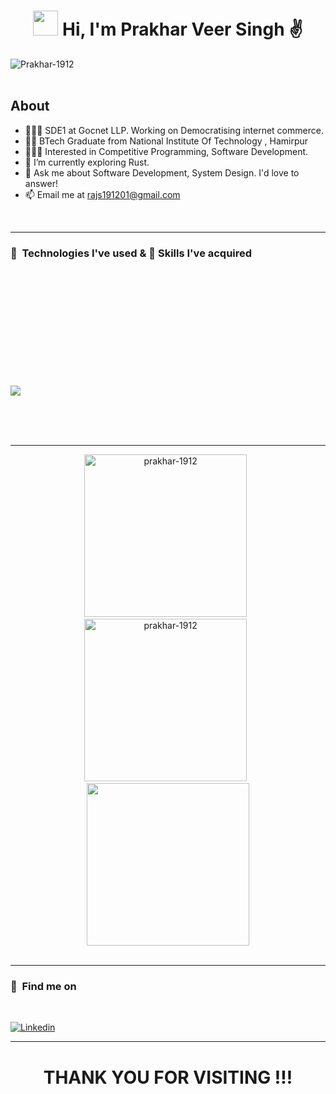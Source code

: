 <!-- ## Hi there 👋 -->

<!--
*prakhar-1912/prakhar-1912* is a ✨ special ✨ repository because its README.md (this file) appears on your GitHub profile.

Here are some ideas to get you started:

- 🔭 I’m currently working on ...
- 🌱 I’m currently learning ...
- 👯 I’m looking to collaborate on ...
- 🤔 I’m looking for help with ...
- 💬 Ask me about ...
- 📫 How to reach me: ...
- 😄 Pronouns: ...
- ⚡ Fun fact: ...
-->

<!-- Intro -->
<h1 align="center"><img height="40" src="https://c.tenor.com/Wx9IEmZZXSoAAAAi/hi.gif" /> Hi, I'm Prakhar Veer Singh ✌️</h1>
<!-- End of Intro -->

<!-- Views -->
<a href="https://github.com/Prakhar-1912"><img align="left" src="https://komarev.com/ghpvc/?username=Prakhar-1912&label=Profile%20views&color=6930C3&style=for-the-badge" alt="Prakhar-1912" /> </a>
<!-- End of Views -->
  
<!-- Live Rating -->
<!--  <p align=right>
<a href="https://codeforces.com/profile/ashish_16" target="_blank"><img align="center" src="https://img.shields.io/badge/Codeforces-%230077B5.svg?style=for-the-badge&logo=codeforces&logoColor=white" /></a>
</p> -->
<!-- Live Rating -->

<br><br>

<!-- About -->
 ## About
- 👨🏽‍💻 SDE1 at Gocnet LLP. Working on Democratising internet commerce.
- 👨‍🏫 BTech Graduate from National Institute Of Technology , Hamirpur
- 👨🏽‍💻 Interested in Competitive Programming, Software Development.
- 🌱 I’m currently exploring Rust.
- 💬 Ask me about Software Development, System Design. I'd love to answer!
- 📫 Email me at rajs191201@gmail.com
<!-- End of About -->
  
<br>

<!-- Skills -->
<hr/>
<h3>📌&nbsp&nbspTechnologies I've used & 🤹 Skills I've acquired </h3>
<br>

<img src="https://img.shields.io/badge/redis-%23DD0031.svg?style=for-the-badge&logo=redis&logoColor=white" alt="">  <img src="https://img.shields.io/badge/mysql-4479A1.svg?style=for-the-badge&logo=mysql&logoColor=white" alt="">
<img src="https://img.shields.io/badge/MongoDB-%234ea94b.svg?style=for-the-badge&logo=mongodb&logoColor=white" alt=""> <img src="https://img.shields.io/badge/postgres-%23316192.svg?style=for-the-badge&logo=postgresql&logoColor=white" alt="">

<img src="https://img.shields.io/badge/JavaScript-F7DF1E?style=for-the-badge&logo=javascript&logoColor=black" alt="">  <img src="https://img.shields.io/badge/Node.js-43853D?style=for-the-badge&logo=node.js&logoColor=white" alt="">  <img src="https://img.shields.io/badge/Express.js-000000?style=for-the-badge&logo=express&logoColor=white" alt=""> <img src="https://img.shields.io/badge/React-20232A?style=for-the-badge&logo=react&logoColor=61DAFB" alt=""> <img src="https://img.shields.io/badge/redux-%23593d88.svg?style=for-the-badge&logo=redux&logoColor=white" alt=""> <img src="https://img.shields.io/badge/nestjs-%23E0234E.svg?style=for-the-badge&logo=nestjs&logoColor=white" alt=""> <img src="https://img.shields.io/badge/Next-black?style=for-the-badge&logo=next.js&logoColor=white" alt=""> 

<img src="https://img.shields.io/badge/C%2B%2B-00599C?style=for-the-badge&logo=c%2B%2B&logoColor=white" alt="">  <img src="https://img.shields.io/badge/C-00599C?style=for-the-badge&logo=c&logoColor=white" alt="">  <img src="https://img.shields.io/badge/Python-3776AB?style=for-the-badge&logo=python&logoColor=white" alt=""> <img src="https://img.shields.io/badge/rust-%23000000.svg?style=for-the-badge&logo=rust&logoColor=white" alt="">

<img src="https://img.shields.io/badge/Git-FF4500?style=for-the-badge&logo=git&logoColor=white" alt=""> <img src="https://img.shields.io/badge/docker-%230db7ed.svg?style=for-the-badge&logo=docker&logoColor=white" alt=""> <img src="https://img.shields.io/badge/Postman-FF6C37?style=for-the-badge&logo=postman&logoColor=white" alt=""> 

<img src="https://img.shields.io/badge/netlify-%23000000.svg?style=for-the-badge&logo=netlify&logoColor=#00C7B7" alt=""> <img src="https://img.shields.io/badge/Render-%46E3B7.svg?style=for-the-badge&logo=render&logoColor=white" alt=""> <img src="https://img.shields.io/badge/vercel-%23000000.svg?style=for-the-badge&logo=vercel&logoColor=white" alt="">

<img src="https://img.shields.io/badge/Ubuntu-E95420?style=for-the-badge&logo=ubuntu&logoColor=white"> 

<img src="https://img.shields.io/badge/Visual%20Studio%20Code-0078d7.svg?style=for-the-badge&logo=visual-studio-code&logoColor=white" alt=""> 

<img src="https://img.shields.io/badge/confluence-%23172BF4.svg?style=for-the-badge&logo=confluence&logoColor=white" alt=""> <img src="https://img.shields.io/badge/Notion-%23000000.svg?style=for-the-badge&logo=notion&logoColor=white" alt="">
<!-- End of Skills -->


<!--  ![CSS3](https://img.shields.io/badge/css3-%231572B6.svg?style=for-the-badge&logo=css3&logoColor=white) -->

<br>
<hr>

<!-- GitHub Stats -->
<p align="center">
  <img width=260 src="https://github-readme-stats.vercel.app/api?username=prakhar-1912&show_icons=true&theme=tokyonight&locale=en" alt="prakhar-1912" />
  &nbsp
  <img width=260 src="https://github-readme-stats.vercel.app/api/top-langs/?username=prakhar-1912&show_icons=true&theme=tokyonight&locale=en&layout=compact" alt="prakhar-1912" />
  &nbsp
  <img width=260 src="http://github-readme-streak-stats.herokuapp.com?user=prakhar-1912&show_icons=true&theme=tokyonight&locale=en" />
  <br>
  <br>
<!--   <img src="https://activity-graph.herokuapp.com/graph?username=aniumbott&bg_color=1a1b27&color=638fda&line=bb8eef&point=638fda&area=true&hide_border=true" /> -->
</p>
<!-- End of GitHub Stats -->

<hr>

 <h3>📌&nbsp&nbspFind me on</h3>
 <br>
<p>
  <a href="https://www.linkedin.com/in/prakhar-veer-singh-18286721b/">
    <img alt="Linkedin" src="https://img.shields.io/badge/Linkedin--_.svg?style=social&logo=linkedin"/>
  </a>

<hr>
<!-- Thank You -->
<h1 align="center">THANK YOU FOR VISITING !!!</h1>
<!-- End of Thank You -->
